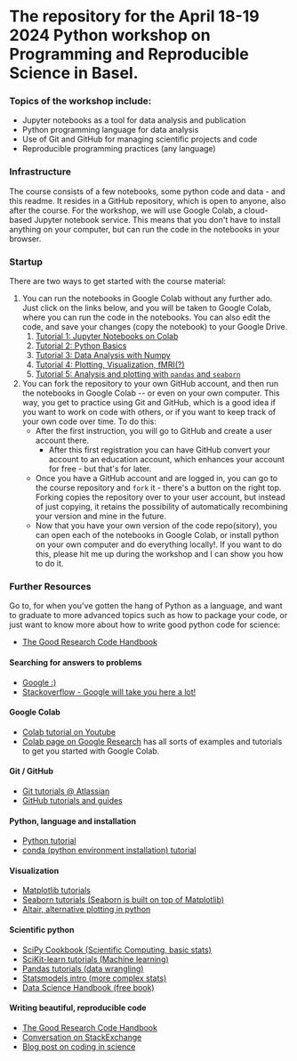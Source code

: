 # The repository for the April 18-19 2024 Python workshop on Programming and Reproducible Science in Basel.

### Topics of the workshop include:

- Jupyter notebooks as a tool for data analysis and publication
- Python programming language for data analysis
- Use of Git and GitHub for managing scientific projects and code
- Reproducible programming practices (any language)

### Infrastructure

The course consists of a few notebooks, some python code and data - and this readme. It resides in a GitHub repository, which is open to anyone, also after the course.
For the workshop, we will use Google Colab, a cloud-based Jupyter notebook service. This means that you don't have to install anything on your computer, but can run the code in the notebooks in your browser.

### Startup

There are two ways to get started with the course material:

1. You can run the notebooks in Google Colab without any further ado. Just click on the links below, and you will be taken to Google Colab, where you can run the code in the notebooks. You can also edit the code, and save your changes (copy the notebook) to your Google Drive.
   1. [Tutorial 1: Jupyter Notebooks on Colab](https://githubtocolab.com/tknapen/python_workshop-Basel/blob/master/notebooks/1-jupyter_notebooks_colab.ipynb)
   2. [Tutorial 2: Python Basics](https://githubtocolab.com/tknapen/python_workshop-Basel/blob/master/notebooks/2-python_basics.ipynb)
   3. [Tutorial 3: Data Analysis with Numpy](https://githubtocolab.com/tknapen/python_workshop-Basel/blob/master/notebooks/3-numpy.ipynb)
   4. [Tutorial 4: Plotting, Visualization, fMRI(?)](https://githubtocolab.com/tknapen/python_workshop-Basel/blob/master/notebooks/4-matplotlib_MRI.ipynb)
   5. [Tutorial 5: Analysis and plotting with `pandas` and `seaborn`](https://githubtocolab.com/tknapen/python_workshop-Basel/blob/master/notebooks/5-pandas_seaborn.ipynb)
2. You can fork the repository to your own GitHub account, and then run the notebooks in Google Colab -- or even on your own computer. This way, you get to practice using Git and GitHub, which is a good idea if you want to work on code with others, or if you want to keep track of your own code over time. To do this:
     - After the first instruction, you will go to GitHub and create a user account there.
       - After this first registration you can have GitHub convert your account to an education account, which enhances your account for free - but that's for later.
     - Once you have a GitHub account and are logged in, you can go to the course repository and `fork` it - there's a button on the right top. Forking copies the repository over to your user account, but instead of just copying, it retains the possibility of automatically recombining your version and mine in the future.
    - Now that you have your own version of the code repo(sitory), you can open each of the notebooks in Google Colab, or install python on your own computer and do everything locally!. If you want to do this, please hit me up during the workshop and I can show you how to do it.


### Further Resources

Go to, for when you've gotten the hang of Python as a language, and want to graduate to more advanced topics such as how to package your code, or just want to know more about how to write good python code for science:

- [The Good Research Code Handbook](https://goodresearch.dev)

#### Searching for answers to problems

- [Google :)](https://www.google.com)
- [Stackoverflow - Google will take you here a lot!](https://stackoverflow.com)

#### Google Colab

- [Colab tutorial on Youtube](https://youtu.be/inN8seMm7UI)
- [Colab page on Google Research](https://colab.research.google.com) has all sorts of examples and tutorials to get you started with Google Colab.

#### Git / GitHub

- [Git tutorials @ Atlassian](https://www.atlassian.com/git/tutorials)
- [GitHub tutorials and guides](https://guides.github.com/activities/hello-world/)

#### Python, language and installation

- [Python tutorial](https://docs.python.org/3/tutorial/)
- [conda (python environment installation) tutorial](https://conda.io/docs/user-guide/getting-started.html)

#### Visualization

- [Matplotlib tutorials](https://matplotlib.org/tutorials/index.html)
- [Seaborn tutorials (Seaborn is built on top of Matplotlib)](https://seaborn.pydata.org/tutorial.html)
- [Altair, alternative plotting in python](https://altair-viz.github.io)

#### Scientific python

- [SciPy Cookbook (Scientific Computing, basic stats)](https://scipy-cookbook.readthedocs.io)
- [SciKit-learn tutorials (Machine learning)](http://scikit-learn.org/stable/tutorial/index.html)
- [Pandas tutorials (data wrangling)](https://www.datacamp.com/community/tutorials/pandas-tutorial-dataframe-python)
- [Statsmodels intro (more complex stats)](https://www.statsmodels.org/stable/index.html)
- [Data Science Handbook (free book)](https://jakevdp.github.io/PythonDataScienceHandbook/)

#### Writing beautiful, reproducible code

- [The Good Research Code Handbook](https://goodresearch.dev)
- [Conversation on StackExchange](https://softwareengineering.stackexchange.com/questions/373633/programming-cleanly-when-writing-scientific-code)
- [Blog post on coding in science](http://alexanderganderson.github.io/code/2016/10/12/coding_tips.html)